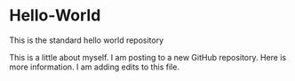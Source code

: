 # Hello-World
This is the standard hello world repository

This is a little about myself.  I am posting to a new GitHub repository.
Here is more information.  I am adding edits to this file.
